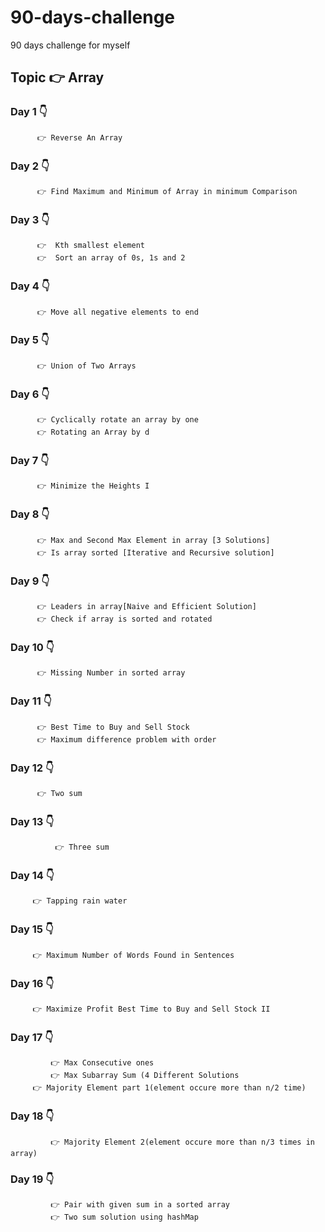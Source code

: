 # 90-days-challenge
90 days challenge for myself 
## Topic 👉 Array 
### Day 1 👇
          👉 Reverse An Array
### Day 2 👇
          👉 Find Maximum and Minimum of Array in minimum Comparison
### Day 3 👇
          👉  Kth smallest element
	      👉  Sort an array of 0s, 1s and 2 
### Day 4 👇
	      👉 Move all negative elements to end
### Day 5 👇
          👉 Union of Two Arrays
### Day 6 👇
          👉 Cyclically rotate an array by one
	      👉 Rotating an Array by d
### Day 7 👇
          👉 Minimize the Heights I
### Day 8 👇
          👉 Max and Second Max Element in array [3 Solutions]
	      👉 Is array sorted [Iterative and Recursive solution]
### Day 9 👇	       
	      👉 Leaders in array[Naive and Efficient Solution]
	      👉 Check if array is sorted and rotated
### Day 10 👇	       
	      👉 Missing Number in sorted array
### Day 11 👇	       
	      👉 Best Time to Buy and Sell Stock
	      👉 Maximum difference problem with order
### Day 12 👇	       
	      👉 Two sum
### Day 13 👇
              👉 Three sum
### Day 14 👇
	     👉 Tapping rain water
### Day 15 👇
	     👉 Maximum Number of Words Found in Sentences
### Day 16 👇
	     👉 Maximize Profit Best Time to Buy and Sell Stock II
### Day 17 👇
             👉 Max Consecutive ones
             👉 Max Subarray Sum (4 Different Solutions
	     👉 Majority Element part 1(element occure more than n/2 time)
### Day 18 👇
             👉 Majority Element 2(element occure more than n/3 times in array)
### Day 19 👇
             👉 Pair with given sum in a sorted array  
	         👉 Two sum solution using hashMap
	      
	
